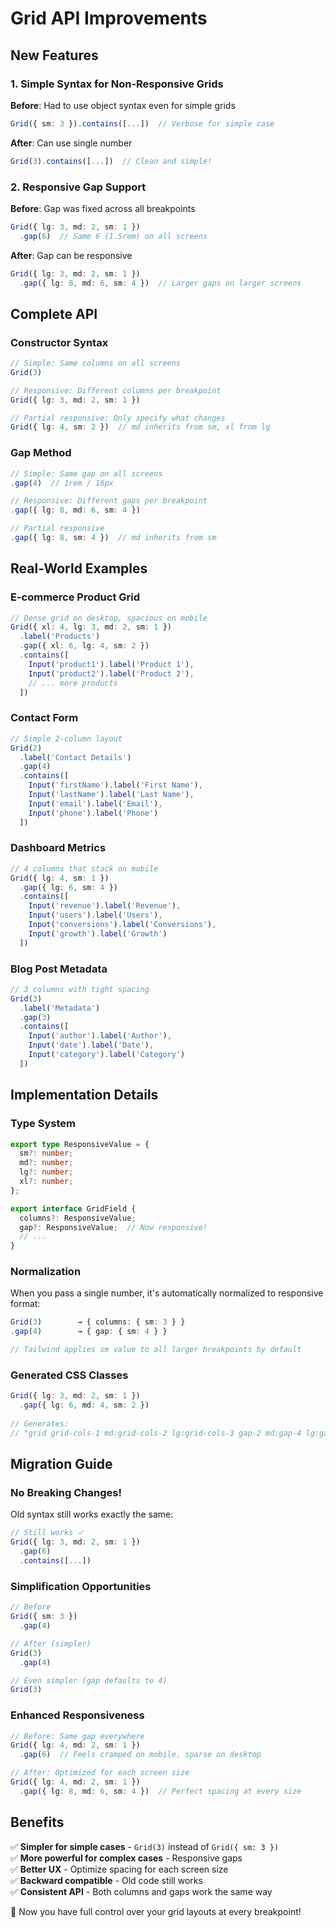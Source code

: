 # Grid API Improvements

## New Features

### 1. Simple Syntax for Non-Responsive Grids

**Before**: Had to use object syntax even for simple grids
```typescript
Grid({ sm: 3 }).contains([...])  // Verbose for simple case
```

**After**: Can use single number
```typescript
Grid(3).contains([...])  // Clean and simple!
```

### 2. Responsive Gap Support

**Before**: Gap was fixed across all breakpoints
```typescript
Grid({ lg: 3, md: 2, sm: 1 })
  .gap(6)  // Same 6 (1.5rem) on all screens
```

**After**: Gap can be responsive
```typescript
Grid({ lg: 3, md: 2, sm: 1 })
  .gap({ lg: 8, md: 6, sm: 4 })  // Larger gaps on larger screens
```

## Complete API

### Constructor Syntax

```typescript
// Simple: Same columns on all screens
Grid(3)

// Responsive: Different columns per breakpoint
Grid({ lg: 3, md: 2, sm: 1 })

// Partial responsive: Only specify what changes
Grid({ lg: 4, sm: 2 })  // md inherits from sm, xl from lg
```

### Gap Method

```typescript
// Simple: Same gap on all screens
.gap(4)  // 1rem / 16px

// Responsive: Different gaps per breakpoint
.gap({ lg: 8, md: 6, sm: 4 })

// Partial responsive
.gap({ lg: 8, sm: 4 })  // md inherits from sm
```

## Real-World Examples

### E-commerce Product Grid
```typescript
// Dense grid on desktop, spacious on mobile
Grid({ xl: 4, lg: 3, md: 2, sm: 1 })
  .label('Products')
  .gap({ xl: 6, lg: 4, sm: 2 })
  .contains([
    Input('product1').label('Product 1'),
    Input('product2').label('Product 2'),
    // ... more products
  ])
```

### Contact Form
```typescript
// Simple 2-column layout
Grid(2)
  .label('Contact Details')
  .gap(4)
  .contains([
    Input('firstName').label('First Name'),
    Input('lastName').label('Last Name'),
    Input('email').label('Email'),
    Input('phone').label('Phone')
  ])
```

### Dashboard Metrics
```typescript
// 4 columns that stack on mobile
Grid({ lg: 4, sm: 1 })
  .gap({ lg: 6, sm: 4 })
  .contains([
    Input('revenue').label('Revenue'),
    Input('users').label('Users'),
    Input('conversions').label('Conversions'),
    Input('growth').label('Growth')
  ])
```

### Blog Post Metadata
```typescript
// 3 columns with tight spacing
Grid(3)
  .label('Metadata')
  .gap(3)
  .contains([
    Input('author').label('Author'),
    Input('date').label('Date'),
    Input('category').label('Category')
  ])
```

## Implementation Details

### Type System
```typescript
export type ResponsiveValue = {
  sm?: number;
  md?: number;
  lg?: number;
  xl?: number;
};

export interface GridField {
  columns?: ResponsiveValue;
  gap?: ResponsiveValue;  // Now responsive!
  // ...
}
```

### Normalization
When you pass a single number, it's automatically normalized to responsive format:
```typescript
Grid(3)        → { columns: { sm: 3 } }
.gap(4)        → { gap: { sm: 4 } }

// Tailwind applies sm value to all larger breakpoints by default
```

### Generated CSS Classes
```typescript
Grid({ lg: 3, md: 2, sm: 1 })
  .gap({ lg: 6, md: 4, sm: 2 })
  
// Generates:
// "grid grid-cols-1 md:grid-cols-2 lg:grid-cols-3 gap-2 md:gap-4 lg:gap-6"
```

## Migration Guide

### No Breaking Changes!
Old syntax still works exactly the same:
```typescript
// Still works ✓
Grid({ lg: 3, md: 2, sm: 1 })
  .gap(6)
  .contains([...])
```

### Simplification Opportunities
```typescript
// Before
Grid({ sm: 3 })
  .gap(4)

// After (simpler)
Grid(3)
  .gap(4)

// Even simpler (gap defaults to 4)
Grid(3)
```

### Enhanced Responsiveness
```typescript
// Before: Same gap everywhere
Grid({ lg: 4, md: 2, sm: 1 })
  .gap(6)  // Feels cramped on mobile, sparse on desktop

// After: Optimized for each screen size
Grid({ lg: 4, md: 2, sm: 1 })
  .gap({ lg: 8, md: 6, sm: 4 })  // Perfect spacing at every size
```

## Benefits

✅ **Simpler for simple cases** - `Grid(3)` instead of `Grid({ sm: 3 })`  
✅ **More powerful for complex cases** - Responsive gaps  
✅ **Better UX** - Optimize spacing for each screen size  
✅ **Backward compatible** - Old code still works  
✅ **Consistent API** - Both columns and gaps work the same way  

🎨 Now you have full control over your grid layouts at every breakpoint!
